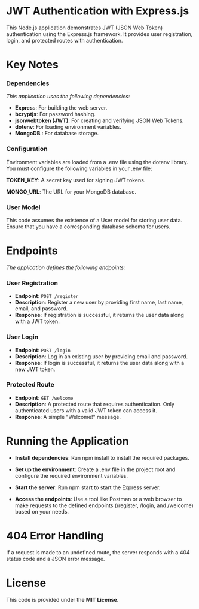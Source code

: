 # **JWT Authentication with Express.js**

This Node.js application demonstrates JWT (JSON Web Token) authentication using the Express.js framework. It provides user registration, login, and protected routes with authentication.

# **Key Notes**

### Dependencies
_This application uses the following dependencies:_

* **Expres**s: For building the web server.
* **bcryptjs**: For password hashing.
* **jsonwebtoken (JWT)**: For creating and verifying JSON Web Tokens.
* **dotenv**: For loading environment variables.
* **MongoDB** : For database storage.

### Configuration

Environment variables are loaded from a .env file using the dotenv library. You must configure the following variables in your .env file:

**TOKEN_KEY**: A secret key used for signing JWT tokens.

**MONGO_URL**: The URL for your MongoDB database.

### User Model

This code assumes the existence of a User model for storing user data. Ensure that you have a corresponding database schema for users.

# **Endpoints**
_The application defines the following endpoints:_

### User Registration
* **Endpoint**: `POST /register`
* **Description**: Register a new user by providing first name, last name, email, and password.
* **Response**: If registration is successful, it returns the user data along with a JWT token.

### User Login
* **Endpoint**: `POST /login`
* **Description**: Log in an existing user by providing email and password.
* **Response**: If login is successful, it returns the user data along with a new JWT token.

### Protected Route
* **Endpoint**: `GET /welcome`
* **Description**: A protected route that requires authentication. Only authenticated users with a valid JWT token can access it.
* **Response**: A simple "Welcome!" message.

# **Running the Application**

* **Install dependencies**: Run npm install to install the required packages.

* **Set up the environment**: Create a .env file in the project root and configure the required environment variables.

* **Start the server**: Run npm start to start the Express server.

* **Access the endpoints**: Use a tool like Postman or a web browser to make requests to the defined endpoints (/register, /login, and /welcome) based on your needs.

# **404 Error Handling**
If a request is made to an undefined route, the server responds with a 404 status code and a JSON error message.

# **License**
This code is provided under the **MIT License**.

